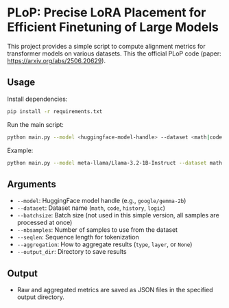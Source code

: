 # PLoP: Precise LoRA Placement for Efficient Finetuning of Large Models

This project provides a simple script to compute alignment metrics for transformer models on various datasets. This the official PLoP code (paper: https://arxiv.org/abs/2506.20629).

## Usage

Install dependencies:
```bash
pip install -r requirements.txt
```

Run the main script:
```bash
python main.py --model <huggingface-model-handle> --dataset <math|code|history|logic> --batchsize <BATCHSIZE> --nbsamples <N> --seqlen <SEQ_LEN> --aggregation <type|layer|None> --output_dir <RESULTS_DIR>
```

Example:
```bash
python main.py --model meta-llama/Llama-3.2-1B-Instruct --dataset math --batchsize 8 --nbsamples 100 --seqlen 256 --aggregation type --output_dir results/
```

## Arguments
- `--model`: HuggingFace model handle (e.g., `google/gemma-2b`)
- `--dataset`: Dataset name (`math`, `code`, `history`, `logic`)
- `--batchsize`: Batch size (not used in this simple version, all samples are processed at once)
- `--nbsamples`: Number of samples to use from the dataset
- `--seqlen`: Sequence length for tokenization
- `--aggregation`: How to aggregate results (`type`, `layer`, or `None`)
- `--output_dir`: Directory to save results

## Output
- Raw and aggregated metrics are saved as JSON files in the specified output directory. 
